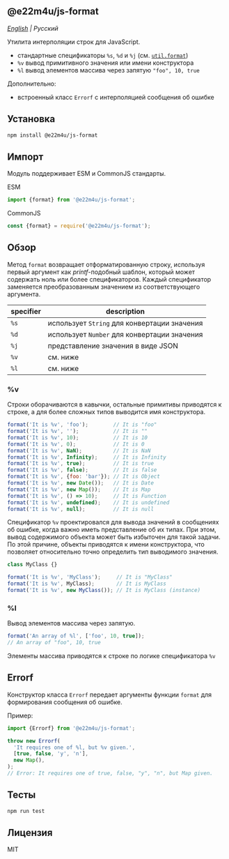 ## @e22m4u/js-format

*[English](README.md) | Русский*

Утилита интерполяции строк для JavaScript.

- стандартные спецификаторы `%s`, `%d` и `%j` (см. [`util.format`](https://nodejs.org/api/util.html#utilformatformat-args))
- `%v` вывод примитивного значения или имени конструктора
- `%l` вывод элементов массива через запятую `"foo", 10, true`

Дополнительно:
- встроенный класс `Errorf` с интерполяцией сообщения об ошибке

## Установка

```bash
npm install @e22m4u/js-format
```

## Импорт

Модуль поддерживает ESM и CommonJS стандарты.

ESM

```js
import {format} from '@e22m4u/js-format';
```

CommonJS

```js
const {format} = require('@e22m4u/js-format');
```

## Обзор

Метод `format` возвращает отформатированную строку, используя
первый аргумент как *printf*-подобный шаблон, который может
содержать ноль или более спецификаторов. Каждый спецификатор
заменяется преобразованным значением из соответствующего
аргумента.

| specifier | description                                  |
|-----------|----------------------------------------------|
| `%s`      | использует `String` для конвертации значения |
| `%d`      | использует `Number` для конвертации значения |
| `%j`      | представление значения в виде JSON           |
| `%v`      | см. ниже                                     |
| `%l`      | см. ниже                                     |

### %v

Строки оборачиваются в кавычки, остальные примитивы приводятся
к строке, а для более сложных типов выводится имя конструктора.

```js
format('It is %v', 'foo');        // It is "foo"
format('It is %v', '');           // It is ""
format('It is %v', 10);           // It is 10
format('It is %v', 0);            // It is 0
format('It is %v', NaN);          // It is NaN
format('It is %v', Infinity);     // It is Infinity
format('It is %v', true);         // It is true
format('It is %v', false);        // It is false
format('It is %v', {foo: 'bar'}); // It is Object
format('It is %v', new Date());   // It is Date
format('It is %v', new Map());    // It is Map
format('It is %v', () => 10);     // It is Function
format('It is %v', undefined);    // It is undefined
format('It is %v', null);         // It is null
```

Спецификатор `%v` проектировался для вывода значений в сообщениях
об ошибке, когда важно иметь представление об их типах. При этом,
вывод содержимого объекта может быть избыточен для такой задачи.
По этой причине, объекты приводятся к имени конструктора, что
позволяет относительно точно определить тип выводимого значения.

```js
class MyClass {}

format('It is %v', 'MyClass');     // It is "MyClass"
format('It is %v', MyClass);       // It is MyClass
format('It is %v', new MyClass()); // It is MyClass (instance)
```

### %l

Вывод элементов массива через запятую.

```js
format('An array of %l', ['foo', 10, true]);
// An array of "foo", 10, true
```

Элементы массива приводятся к строке по логике спецификатора `%v`

## Errorf

Конструктор класса `Errorf` передает аргументы функции `format`
для формирования сообщения об ошибке.

Пример:

```js
import {Errorf} from '@e22m4u/js-format';

throw new Errorf(
  'It requires one of %l, but %v given.',
  [true, false, 'y', 'n'],
  new Map(),
);
// Error: It requires one of true, false, "y", "n", but Map given.
```

## Тесты

```bash
npm run test
```

## Лицензия

MIT
